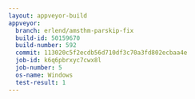 ```yaml
---
layout: appveyor-build
appveyor:
  branch: erlend/amsthm-parskip-fix
  build-id: 50159670
  build-number: 592
  commit: 113020c5f2ecdb56d710df3c70a3fd802ecbaa4e
  job-id: k6q6pbrxyc7cwx8l
  job-number: 5
  os-name: Windows
  test-result: 1
---
```

